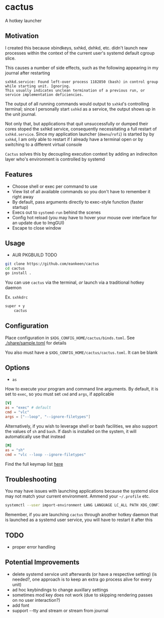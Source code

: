 # cactus

A hotkey launcher

## Motivation

I created this because xbindkeys, sxhkd, dxhkd, etc. didn't launch new processes within the context of the current user's systemd default cgroup slice.

This causes a number of side effects, such as the following appearing in my journal after restarting

```text
sxhkd.service: Found left-over process 1182850 (bash) in control group while starting unit. Ignoring.
This usually indicates unclean termination of a previous run, or service implementation deficiencies.
```

The output of all running commands would output to `sxhkd`'s controlling terminal; since I personally start `sxhkd` as a service, the output shows up in the unit journal.

Not only that, but applications that quit unsuccessfully or dumped their cores stoped the sxhkd service, consequently necessitating a full restart of `sxhkd.service`. Since my application launcher (`dmenu`/`rofi`) is started by by `sxhkd`, I am only able to restart if I already have a terminal open or by switching to a different virtual console

`Cactus` solves this by decoupling execution context by adding an indireciton layer who's environment is controlled by systemd

## Features

- Choose shell or exec per command to use
- View list of all available commands so you don't have to remember it right away
- By default, pass arguments directly to exec-style function (faster startup)
- Execs out to `systemd-run` behind the scenes
- Config hot reload (you may have to hover your mouse over interface for an update due to ImgGUI)
- Escape to close window

## Usage

- AUR PKGBUILD TODO

```sh
git clone https://github.com/eankeen/cactus
cd cactus
go install .
```

You can use `cactus` via the terminal, _or_ launch via a traditional hotkey daemon

Ex. `sxhkdrc`

```txt
super + y
	cactus
```

## Configuration

Place configuration in `$XDG_CONFIG_HOME/cactus/binds.toml`. See [./share/sample.toml](./share/sample.toml) for details

You also must have a `$XDG_CONFIG_HOME/cactus/cactus.toml`. It can be blank

## Options

- `as`

How to execute your program and command line arguments. By default, it is set to `exec`, so you must set `cmd` and `args`, if applicable

```toml
[V]
as = "exec" # default
cmd = "vlc"
args = ["--loop", "--ignore-filetypes"]
```

Alternatively, if you wish to leverage shell or bash facilities, we also support the values of `sh` and `bash`. If dash is installed on the system, it will automatically use that instead

```toml
[M]
as = "sh"
cmd = "vlc --loop --ignore-filetypes"
```

Find the full keymap list [here](./keymap/keymap.go)

## Troubleshooting

You may have issues with launching applications because the systemd slice may not match your current environment. Ammend your `~/.profile` etc.

```sh
systemctl --user import-environment LANG LANGUAGE LC_ALL PATH XDG_CONFIG_HOME XDG_DATA_HOME
```

Remember, if you are launching `cactus` through another hotkey daemon that is launched as a systemd user service, you will have to restart it after this

## TODO

- proper error handling

## Potential Improvements

- delete systemd service unit afterwards (or have a respective setting) (is needed?, one approach is to keep an extra go process alive for every unit)
- ad hoc keybindings to change auxillary settings
- sometimes mod key does not work (due to skipping rendering passes on no user interaction?)
- add font
- support --tty and stream or stream from journal
